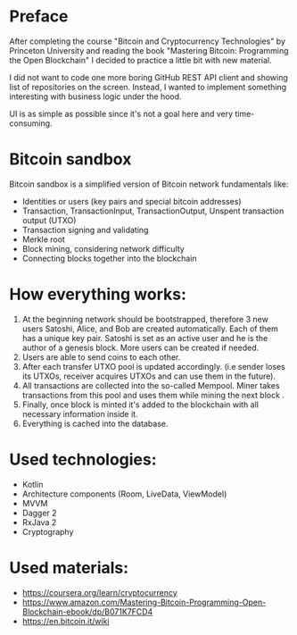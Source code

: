 # Preface 
After completing the course "Bitcoin and Cryptocurrency Technologies" by Princeton University and reading the book "Mastering Bitcoin: Programming the Open Blockchain" I decided to practice a little bit with new material.

I did not want to code one more boring GitHub REST API client and showing list of repositories on the screen. Instead, I wanted to implement something interesting with business logic under the hood.

UI is as simple as possible since it's not a goal here and very time-consuming.

# Bitcoin sandbox
Bitcoin sandbox is a simplified version of Bitcoin network fundamentals like:

- Identities or users (key pairs and special bitcoin addresses)
- Transaction, TransactionInput, TransactionOutput, Unspent transaction output (UTXO)
- Transaction signing and validating
- Merkle root
- Block mining, considering network difficulty
- Connecting blocks together into the blockchain
    
# How everything works:
1. At the beginning network should be bootstrapped, therefore 3 new users Satoshi, Alice, and Bob are created automatically. Each of them has a unique key pair. Satoshi is set as an active user and he is the author of a genesis block. More users can be created if needed.
2. Users are able to send coins to each other.
3. After each transfer UTXO pool is updated accordingly. (i.e sender loses its UTXOs, receiver acquires UTXOs and can use them in the future).
4. All transactions are collected into the so-called Mempool. Miner takes transactions from this pool and uses them while mining the next block .
5. Finally, once block is minted it's added to the blockchain with all necessary information inside it.
6. Everything is cached into the database.

# Used technologies:
- Kotlin
- Architecture components (Room, LiveData, ViewModel)
- MVVM
- Dagger 2
- RxJava 2
- Cryptography

# Used materials:
- https://coursera.org/learn/cryptocurrency
- https://www.amazon.com/Mastering-Bitcoin-Programming-Open-Blockchain-ebook/dp/B071K7FCD4
- https://en.bitcoin.it/wiki
